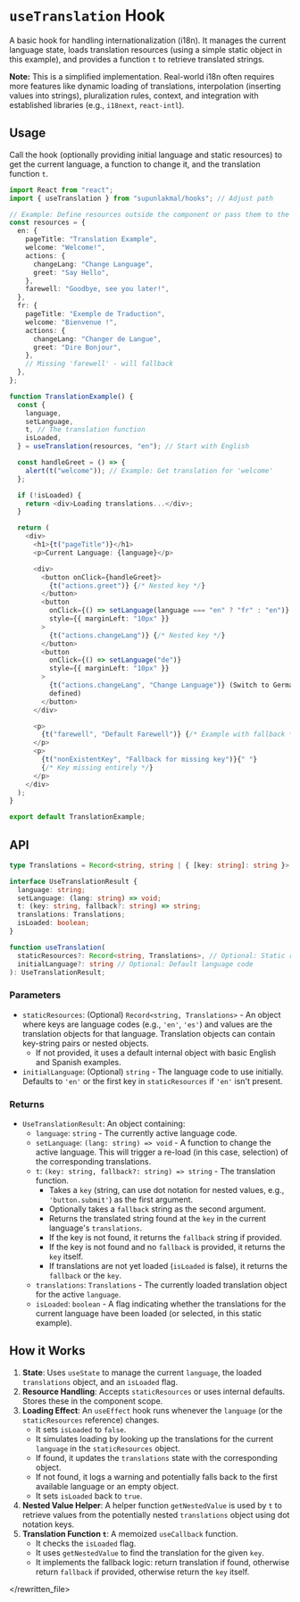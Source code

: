 # `useTranslation` Hook

A basic hook for handling internationalization (i18n). It manages the current language state, loads translation resources (using a simple static object in this example), and provides a function `t` to retrieve translated strings.

**Note:** This is a simplified implementation. Real-world i18n often requires more features like dynamic loading of translations, interpolation (inserting values into strings), pluralization rules, context, and integration with established libraries (e.g., `i18next`, `react-intl`).

## Usage

Call the hook (optionally providing initial language and static resources) to get the current language, a function to change it, and the translation function `t`.

```typescript
import React from "react";
import { useTranslation } from "supunlakmal/hooks"; // Adjust path

// Example: Define resources outside the component or pass them to the hook
const resources = {
  en: {
    pageTitle: "Translation Example",
    welcome: "Welcome!",
    actions: {
      changeLang: "Change Language",
      greet: "Say Hello",
    },
    farewell: "Goodbye, see you later!",
  },
  fr: {
    pageTitle: "Exemple de Traduction",
    welcome: "Bienvenue !",
    actions: {
      changeLang: "Changer de Langue",
      greet: "Dire Bonjour",
    },
    // Missing 'farewell' - will fallback
  },
};

function TranslationExample() {
  const {
    language,
    setLanguage,
    t, // The translation function
    isLoaded,
  } = useTranslation(resources, "en"); // Start with English

  const handleGreet = () => {
    alert(t("welcome")); // Example: Get translation for 'welcome'
  };

  if (!isLoaded) {
    return <div>Loading translations...</div>;
  }

  return (
    <div>
      <h1>{t("pageTitle")}</h1>
      <p>Current Language: {language}</p>

      <div>
        <button onClick={handleGreet}>
          {t("actions.greet")} {/* Nested key */}
        </button>
        <button
          onClick={() => setLanguage(language === "en" ? "fr" : "en")}
          style={{ marginLeft: "10px" }}
        >
          {t("actions.changeLang")} {/* Nested key */}
        </button>
        <button
          onClick={() => setLanguage("de")}
          style={{ marginLeft: "10px" }}
        >
          {t("actions.changeLang", "Change Language")} (Switch to German - Not
          defined)
        </button>
      </div>

      <p>
        {t("farewell", "Default Farewell")} {/* Example with fallback */}
      </p>
      <p>
        {t("nonExistentKey", "Fallback for missing key")}{" "}
        {/* Key missing entirely */}
      </p>
    </div>
  );
}

export default TranslationExample;
```

## API

```typescript
type Translations = Record<string, string | { [key: string]: string }>;

interface UseTranslationResult {
  language: string;
  setLanguage: (lang: string) => void;
  t: (key: string, fallback?: string) => string;
  translations: Translations;
  isLoaded: boolean;
}

function useTranslation(
  staticResources?: Record<string, Translations>, // Optional: Static resources object
  initialLanguage?: string // Optional: Default language code
): UseTranslationResult;
```

### Parameters

- `staticResources`: (Optional) `Record<string, Translations>` - An object where keys are language codes (e.g., `'en'`, `'es'`) and values are the translation objects for that language. Translation objects can contain key-string pairs or nested objects.
  - If not provided, it uses a default internal object with basic English and Spanish examples.
- `initialLanguage`: (Optional) `string` - The language code to use initially. Defaults to `'en'` or the first key in `staticResources` if `'en'` isn't present.

### Returns

- `UseTranslationResult`: An object containing:
  - `language`: `string` - The currently active language code.
  - `setLanguage`: `(lang: string) => void` - A function to change the active language. This will trigger a re-load (in this case, selection) of the corresponding translations.
  - `t`: `(key: string, fallback?: string) => string` - The translation function.
    - Takes a `key` (string, can use dot notation for nested values, e.g., `'button.submit'`) as the first argument.
    - Optionally takes a `fallback` string as the second argument.
    - Returns the translated string found at the `key` in the current language's `translations`.
    - If the key is not found, it returns the `fallback` string if provided.
    - If the key is not found and no `fallback` is provided, it returns the `key` itself.
    - If translations are not yet loaded (`isLoaded` is false), it returns the `fallback` or the `key`.
  - `translations`: `Translations` - The currently loaded translation object for the active `language`.
  - `isLoaded`: `boolean` - A flag indicating whether the translations for the current language have been loaded (or selected, in this static example).

## How it Works

1.  **State**: Uses `useState` to manage the current `language`, the loaded `translations` object, and an `isLoaded` flag.
2.  **Resource Handling**: Accepts `staticResources` or uses internal defaults. Stores these in the component scope.
3.  **Loading Effect**: An `useEffect` hook runs whenever the `language` (or the `staticResources` reference) changes.
    - It sets `isLoaded` to `false`.
    - It simulates loading by looking up the translations for the current `language` in the `staticResources` object.
    - If found, it updates the `translations` state with the corresponding object.
    - If not found, it logs a warning and potentially falls back to the first available language or an empty object.
    - It sets `isLoaded` back to `true`.
4.  **Nested Value Helper**: A helper function `getNestedValue` is used by `t` to retrieve values from the potentially nested `translations` object using dot notation keys.
5.  **Translation Function `t`**: A memoized `useCallback` function.
    - It checks the `isLoaded` flag.
    - It uses `getNestedValue` to find the translation for the given `key`.
    - It implements the fallback logic: return translation if found, otherwise return `fallback` if provided, otherwise return the `key` itself.

</rewritten_file>
